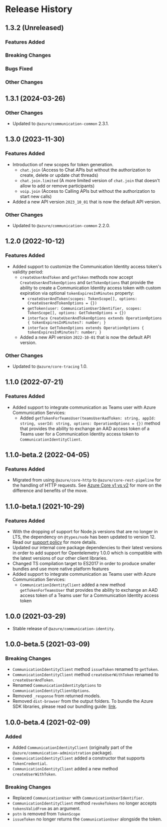 # Release History

## 1.3.2 (Unreleased)

### Features Added

### Breaking Changes

### Bugs Fixed

### Other Changes

## 1.3.1 (2024-03-26)

### Other Changes

- Updated to `@azure/communication-common` 2.3.1.

## 1.3.0 (2023-11-30)

### Features Added

- Introduction of new scopes for token generation.
    - `chat.join` (Access to Chat APIs but without the authorization to create, delete or update chat threads)
    - `chat.join.limited` (A more limited version of `chat.join` that doesn't allow to add or remove participants)
    - `voip.join` (Access to Calling APIs but without the authorization to start new calls)
- Added a new API version `2023_10_01` that is now the default API version.

### Other Changes

- Updated to `@azure/communication-common` 2.2.0.

## 1.2.0 (2022-10-12)

### Features Added

- Added support to customize the Communication Identity access token's validity period:
    - `createUserAndToken` and `getToken` methods now accept `CreateUserAndTokenOptions` and `GetTokenOptions` that provide the ability to create a Communication Identity access token with custom expiration via optional `tokenExpiresInMinutes` property:
        - `createUserAndToken(scopes: TokenScope[], options: CreateUserAndTokenOptions = {})`
        - `getToken(user: CommunicationUserIdentifier, scopes: TokenScope[], options: GetTokenOptions = {})`
        - `interface CreateUserAndTokenOptions extends OperationOptions { tokenExpiresInMinutes?: number; }`
        - `interface GetTokenOptions extends OperationOptions { tokenExpiresInMinutes?: number; }`
    - Added a new API version `2022-10-01` that is now the default API version.

### Other Changes

- Updated to `@azure/core-tracing` 1.0.

## 1.1.0 (2022-07-21)

### Features Added

- Added support to integrate communication as Teams user with Azure Communication Services:
  - Added `getTokenForTeamsUser(teamsUserAadToken: string, appId: string, userId: string, options: OperationOptions = {})` method that provides the ability to exchange an AAD access token of a Teams user for a Communication Identity access token to `CommunicationIdentityClient`.

## 1.1.0-beta.2 (2022-04-05)

### Features Added

- Migrated from using `@azure/core-http` to `@azure/core-rest-pipeline` for the handling of HTTP requests. See [Azure Core v1 vs v2](https://github.com/Azure/azure-sdk-for-js/blob/main/sdk/core/core-rest-pipeline/documentation/core2.md) for more on the difference and benefits of the move.

## 1.1.0-beta.1 (2021-10-29)

### Features Added

- With the dropping of support for Node.js versions that are no longer in LTS, the dependency on `@types/node` has been updated to version 12. Read our [support policy](https://github.com/Azure/azure-sdk-for-js/blob/main/SUPPORT.md) for more details.
- Updated our internal core package dependencies to their latest versions in order to add support for Opentelemetry 1.0.0 which is compatible with the latest versions of our other client libraries.
- Changed TS compilation target to ES2017 in order to produce smaller bundles and use more native platform features
- Added support to integrate communication as Teams user with Azure Communication Services:
  - `CommunicationIdentityClient` added a new method `getTokenForTeamsUser` that provides the ability to exchange an AAD access token of a Teams user for a Communication Identity access token

## 1.0.0 (2021-03-29)

- Stable release of `@azure/communication-identity`.

## 1.0.0-beta.5 (2021-03-09)

### Breaking Changes

- `CommunicationIdentityClient` method `issueToken` renamed to `getToken`.
- `CommunicationIdentityClient` method `createUserWithToken` renamed to `createUserAndToken`.
- Renamed `CommunicationIdentityOptions` to `CommunicationIdentityClientOptions`.
- Removed `_response` from returned models.
- Removed `dist-browser` from the output folders. To bundle the Azure SDK libraries, please read our bundling guide: [link](https://github.com/Azure/azure-sdk-for-js/blob/main/documentation/Bundling.md).

## 1.0.0-beta.4 (2021-02-09)

### Added

- Added `CommunicationIdentityClient` (originally part of the `@azure/communication-administration` package).
- `CommunicationIdentityClient` added a constructor that supports `TokenCredential`.
- `CommunicationIdentityClient` added a new method `createUserWithToken`.

### Breaking Changes

- Replaced `CommunicationUser` with `CommunicationUserIdentifier`.
- `CommunicationIdentityClient` method `revokeTokens` no longer accepts `tokensValidFrom` as an argument.
- `pstn` is removed from `TokenScope`
- `issueToken` no longer returns the `CommunicationUser` alongside the token.
